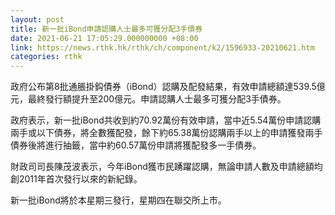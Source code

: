 ```yaml
---
layout: post
title: 新一批iBond申請認購人士最多可獲分配3手債券
date: 2021-06-21 17:05:29.000000000 +08:00
link: https://news.rthk.hk/rthk/ch/component/k2/1596933-20210621.htm
categories: rthk
---
```


政府公布第8批通脹掛鈎債券（iBond）認購及配發結果，有效申請總額達539.5億元，最終發行額提升至200億元。申請認購人士最多可獲分配3手債券。

政府表示，新一批iBond共收到約70.92萬份有效申請，當中近5.54萬份申請認購兩手或以下債券，將全數獲配發，餘下約65.38萬份認購兩手以上的申請獲發兩手債券後將進行抽籤，當中約60.57萬份申請將獲配發多一手債券。

財政司司長陳茂波表示，今年iBond獲市民踴躍認購，無論申請人數及申請總額均創2011年首次發行以來的新紀錄。

新一批iBond將於本星期三發行，星期四在聯交所上市。
